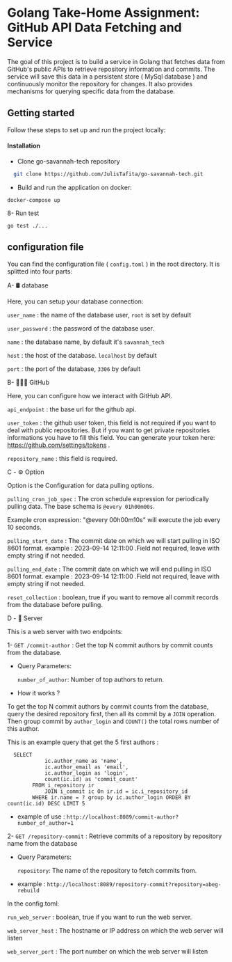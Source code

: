 
# Golang Take-Home Assignment: GitHub API Data Fetching and Service

The goal of this project is to build a service in Golang that fetches data from GitHub's public APIs to retrieve repository information and commits. The service will save this data in a persistent store ( MySql database ) and continuously monitor the repository for changes. It also provides mechanisms for querying specific data from the database.


## Getting started

Follow these steps to set up and run the project locally:


#### Installation

*  Clone go-savannah-tech repository

```bash
  git clone https://github.com/JulisTafita/go-savannah-tech.git

```

*  Build and run the application on docker:

````
docker-compose up
````

8- Run test

````
go test ./...
````

## configuration file

You can find the configuration file ( ``config.toml`` ) in the root directory.
It is splitted into four parts:

A- 🛢️ database

Here, you can setup your database connection:

``user_name`` : the name of the database user, ``root`` is set by default

``user_password`` : the password of the database user.

``name`` : the database name, by default it's ``savannah_tech``

``host`` : the host of the database. ``localhost`` by default

``port`` : the port of the database, ``3306`` by default

B- 👨🏻‍💻 GitHub

Here, you can configure how we interact with GitHub API.

``api_endpoint`` : the base url for the github api.

``user_token`` : the github user token, this field is not required if you want to deal with public repositories. But if you want to get private repositories informations you have to fill this field.
You can generate your token here: https://github.com/settings/tokens .

``repository_name`` : this field is required.

C - ⚙️ Option

Option is the Configuration for data pulling options.

``pulling_cron_job_spec`` : The cron schedule expression for periodically pulling data.
The base schema is ``@every 01h00m00s``.

Example cron expression: "@every 00h00m10s" will execute the job every 10 seconds.

``pulling_start_date`` : The commit date on which we will start pulling in ISO 8601 format.
example : 2023-09-14 12:11:00 .Field not required, leave with empty string if not needed.

``pulling_end_date`` :   The commit date on which we will end pulling in ISO 8601 format.
example : 2023-09-14 12:11:00 .Field not required, leave with empty string if not needed.

``reset_collection`` : boolean, true if you want to remove all commit records from the database before pulling.

D - 🚀 Server

This is a web server with two endpoints:

1- ``GET /commit-author`` : Get the top N commit authors by commit counts from the  database.

* Query Parameters:

  `number_of_author`: Number of top authors to return.


* How it works ?

To get the top N commit authors by commit counts from the database, query the desired repository first, then all its commit by a `JOIN` operation.
Then group commit by `author_login` and `COUNT()` the total rows number of this author.

This is an  example query that get the 5 first authors :
````
  SELECT
		    ic.author_name as 'name',
		    ic.author_email as 'email',
		    ic.author_login as 'login',
		    count(ic.id) as 'commit_count' 
		FROM i_repository ir
			JOIN i_commit ic On ir.id = ic.i_repository_id
		WHERE ir.name = ? group by ic.author_login ORDER BY count(ic.id) DESC LIMIT 5
````


* example of use : ``http://localhost:8089/commit-author?number_of_author=1``



2- ``GET /repository-commit`` : Retrieve commits of a repository by repository name from the database

* Query Parameters:

  `repository`: The name of the repository to fetch commits from.

* example : ``http://localhost:8089/repository-commit?repository=abeg-rebuild``



In the config.toml:

`run_web_server` : boolean, true if you want to run the web server.

`web_server_host` :  The hostname or IP address on which the web server will listen

`web_server_port` : The port number on which the web server will listen



